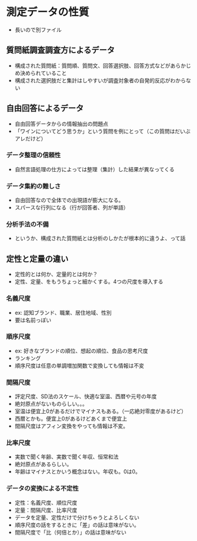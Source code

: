 # 測定データの性質
- 長いので別ファイル

## 質問紙調査調査方によるデータ
- 構成された質問紙：質問順、質問文、回答選択肢、回答方式などがあらかじめ決められていること
- 構成された選択肢だと集計はしやすいが調査対象者の自発的反応がわからない

## 自由回答によるデータ
- 自由回答データからの情報抽出の問題点
- 「ワインについてどう思うか」という質問を例にとって（この質問はだいぶアレだけど）

### データ整理の信頼性
- 自然言語処理の仕方によっては整理（集計）した結果が異なってくる

### データ集約の難しさ
- 自由回答なので全体での出現語が膨大になる。
- スパースな行列になる（行が回答者、列が単語）

### 分析手法の不備
- というか、構成された質問紙とは分析のしかたが根本的に違うよ、って話

## 定性と定量の違い
- 定性的とは何か、定量的とは何か？
- 定性、定量、をもうちょっと細かくする。4つの尺度を導入する

### 名義尺度
- ex: 認知ブランド、職業、居住地域、性別
- 要は名前っぽい

### 順序尺度
- ex: 好きなブランドの順位、想起の順位、食品の思考尺度
- ランキング
- 順序尺度は任意の単調増加関数で変換しても情報は不変

### 間隔尺度
- 評定尺度、SD法のスケール、快適な室温、西暦や元号の年度
- 絶対原点がないものらしい。。。
- 室温は便宜上0があるだけでマイナスもある。（一応絶対零度があるけど）
- 西暦とかも。便宜上0があるけどあくまで便宜上
- 間隔尺度はアフィン変換をやっても情報は不変。

### 比率尺度
- 実数で聞く年齢、実数で聞く年収、恒常和法
- 絶対原点があるらしい。
- 年齢はマイナスとかいう概念はない。年収も。0は0。

### データの変換による不定性
- 定性：名義尺度、順位尺度
- 定量：間隔尺度、比率尺度
- データを定量、定性だけで分けちゃうとよろしくない
- 順序尺度の話をするときに「差」の話は意味がない。
- 間隔尺度で「比（何倍とか）」の話は意味がない
